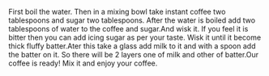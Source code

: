 First boil the water. Then in a mixing bowl take instant coffee two tablespoons and sugar two tablespoons. After the water is boiled add two tablespoons of water to the coffee and sugar.And wisk it. If you feel it is bitter then you can add icing sugar as per your taste. Wisk it until it become thick fluffy batter.Ater this take a glass add milk to it and with a spoon add the batter on it. So there will be 2 layers one of milk and other of batter.Our coffee is ready! Mix it and enjoy your coffee.